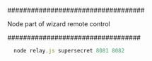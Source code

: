 
###################################

Node part of wizard remote control

##################################


```js
  node relay.js supersecret 8081 8082
```
